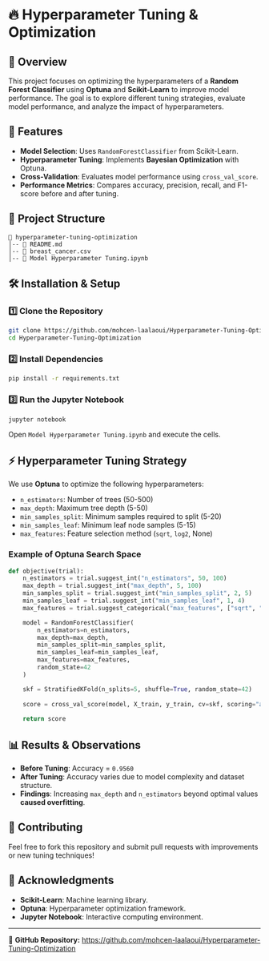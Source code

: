# 🔥 Hyperparameter Tuning & Optimization

## 🚀 Overview
This project focuses on optimizing the hyperparameters of a **Random Forest Classifier** using **Optuna** and **Scikit-Learn** to improve model performance. The goal is to explore different tuning strategies, evaluate model performance, and analyze the impact of hyperparameters.

## 📌 Features
- **Model Selection**: Uses `RandomForestClassifier` from Scikit-Learn.
- **Hyperparameter Tuning**: Implements **Bayesian Optimization** with Optuna.
- **Cross-Validation**: Evaluates model performance using `cross_val_score`.
- **Performance Metrics**: Compares accuracy, precision, recall, and F1-score before and after tuning.

## 📂 Project Structure
```
📁 hyperparameter-tuning-optimization
│-- 📄 README.md
│-- 📄 breast_cancer.csv
│-- 📄 Model Hyperparameter Tuning.ipynb  
```

## 🛠 Installation & Setup
### 1️⃣ Clone the Repository
```bash
git clone https://github.com/mohcen-laalaoui/Hyperparameter-Tuning-Optimization.git
cd Hyperparameter-Tuning-Optimization
```

### 2️⃣ Install Dependencies
```bash
pip install -r requirements.txt
```

### 3️⃣ Run the Jupyter Notebook
```bash
jupyter notebook
```
Open `Model Hyperparameter Tuning.ipynb` and execute the cells.

## ⚡ Hyperparameter Tuning Strategy
We use **Optuna** to optimize the following hyperparameters:
- `n_estimators`: Number of trees (50-500)
- `max_depth`: Maximum tree depth (5-50)
- `min_samples_split`: Minimum samples required to split (5-20)
- `min_samples_leaf`: Minimum leaf node samples (5-15)
- `max_features`: Feature selection method (`sqrt`, `log2`, None)

### Example of Optuna Search Space
```python
def objective(trial):
    n_estimators = trial.suggest_int("n_estimators", 50, 100)  
    max_depth = trial.suggest_int("max_depth", 5, 100)  
    min_samples_split = trial.suggest_int("min_samples_split", 2, 5)
    min_samples_leaf = trial.suggest_int("min_samples_leaf", 1, 4)
    max_features = trial.suggest_categorical("max_features", ["sqrt", "log2"])  

    model = RandomForestClassifier(
        n_estimators=n_estimators,
        max_depth=max_depth,
        min_samples_split=min_samples_split,
        min_samples_leaf=min_samples_leaf,
        max_features=max_features,
        random_state=42
    )

    skf = StratifiedKFold(n_splits=5, shuffle=True, random_state=42)
    
    score = cross_val_score(model, X_train, y_train, cv=skf, scoring="accuracy").mean()
    
    return score 
```

## 📊 Results & Observations
- **Before Tuning**: Accuracy = `0.9560`
- **After Tuning**: Accuracy varies due to model complexity and dataset structure.
- **Findings**: Increasing `max_depth` and `n_estimators` beyond optimal values **caused overfitting**.

## 🤝 Contributing
Feel free to fork this repository and submit pull requests with improvements or new tuning techniques!

## 🌟 Acknowledgments
- **Scikit-Learn**: Machine learning library.
- **Optuna**: Hyperparameter optimization framework.
- **Jupyter Notebook**: Interactive computing environment.

---
🔗 **GitHub Repository:** https://github.com/mohcen-laalaoui/Hyperparameter-Tuning-Optimization

